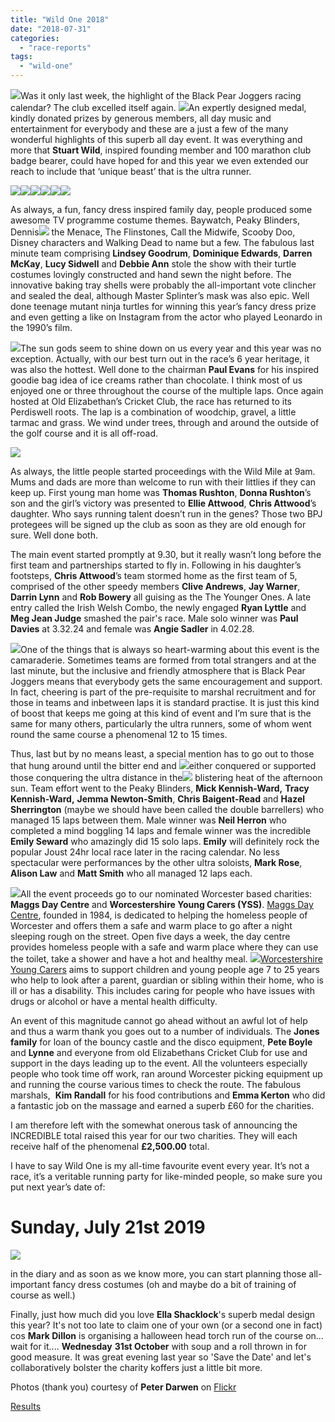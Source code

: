 ```yaml
---
title: "Wild One 2018"
date: "2018-07-31"
categories: 
  - "race-reports"
tags: 
  - "wild-one"
---
```


![](https://bpj.org.uk/wp-content/uploads/2017/04/original-stuart-wild.jpg)Was it only last week, the highlight of the Black Pear Joggers racing calendar? The club excelled itself again. ![](https://bpj.org.uk/wp-content/uploads/2018/07/Medal-536x800.jpg)An expertly designed medal, kindly donated prizes by generous members, all day music and entertainment for everybody and these are a just a few of the many wonderful highlights of this superb all day event. It was everything and more that **Stuart Wild**, inspired founding member and 100 marathon club badge bearer, could have hoped for and this year we even extended our reach to include that ‘unique beast’ that is the ultra runner.

![](https://bpj.org.uk/wp-content/uploads/2018/07/Girls-1.jpg)![](https://bpj.org.uk/wp-content/uploads/2018/07/Dennis-795x457.jpg)![](https://bpj.org.uk/wp-content/uploads/2018/07/Sam-and-Ian-463x800.jpg)![](https://bpj.org.uk/wp-content/uploads/2018/07/Flintstones.jpg)![](https://bpj.org.uk/wp-content/uploads/2018/07/Scooby-doo.jpg)![](https://bpj.org.uk/wp-content/uploads/2018/07/Jase-and-Paul-466x800.jpg)

As always, a fun, fancy dress inspired family day, people produced some awesome TV programme costume themes. Baywatch, Peaky Blinders, Dennis![](https://bpj.org.uk/wp-content/uploads/2018/07/Wild-One-2018-fancy-dress.jpg) the Menace, The Flinstones, Call the Midwife, Scooby Doo, Disney characters and Walking Dead to name but a few. The fabulous last minute team comprising **Lindsey Goodrum**, **Dominique Edwards**, **Darren McKay**, **Lucy Sidwell** and **Debbie Ann** stole the show with their turtle costumes lovingly constructed and hand sewn the night before. The innovative baking tray shells were probably the all-important vote clincher and sealed the deal, although Master Splinter’s mask was also epic. Well done teenage mutant ninja turtles for winning this year’s fancy dress prize and even getting a like on Instagram from the actor who played Leonardo in the 1990’s film.

![](https://bpj.org.uk/wp-content/uploads/2018/07/Rob-Gilbert-2018-532x800.jpg)The sun gods seem to shine down on us every year and this year was no exception. Actually, with our best turn out in the race’s 6 year heritage, it was also the hottest. Well done to the chairman **Paul Evans** for his inspired goodie bag idea of ice creams rather than chocolate. I think most of us enjoyed one or three throughout the course of the multiple laps. Once again hosted at Old Elizabethan’s Cricket Club, the race has returned to its Perdiswell roots. The lap is a combination of woodchip, gravel, a little tarmac and grass. We wind under trees, through and around the outside of the golf course and it is all off-road.

![](https://bpj.org.uk/wp-content/uploads/2018/07/Ryan-and-Meg-531x800.jpg)

As always, the little people started proceedings with the Wild Mile at 9am. Mums and dads are more than welcome to run with their littlies if they can keep up. First young man home was **Thomas Rushton**, **Donna Rushton**’s son and the girl’s victory was presented to **Ellie Attwood**, **Chris Attwood**’s daughter. Who says running talent doesn’t run in the genes? Those two BPJ protegees will be signed up the club as soon as they are old enough for sure. Well done both.

The main event started promptly at 9.30, but it really wasn’t long before the first team and partnerships started to fly in. Following in his daughter’s footsteps, **Chris Attwood**’s team stormed home as the first team of 5, comprised of the other speedy members **Clive Andrews**, **Jay Warner**, **Darrin Lynn** and **Rob Bowery** all guising as the The Younger Ones. A late entry called the Irish Welsh Combo, the newly engaged **Ryan Lyttle** and **Meg Jean Judge** smashed the pair's race. Male solo winner was **Paul Davies** at 3.32.24 and female was **Angie Sadler** in 4.02.28.

![](https://bpj.org.uk/wp-content/uploads/2018/07/Peaky-blinders.jpg)One of the things that is always so heart-warming about this event is the camaraderie. Sometimes teams are formed from total strangers and at the last minute, but the inclusive and friendly atmosphere that is Black Pear Joggers means that everybody gets the same encouragement and support. In fact, cheering is part of the pre-requisite to marshal recruitment and for those in teams and inbetween laps it is standard practise. It is just this kind of boost that keeps me going at this kind of event and I’m sure that is the same for many others, particularly the ultra runners, some of whom went round the same course a phenomenal 12 to 15 times.

Thus, last but by no means least, a special mention has to go out to those that hung around until the bitter end and ![](https://bpj.org.uk/wp-content/uploads/2018/07/Neil-H-2018-303x800.jpg)either conquered or supported those conquering the ultra distance in the![](https://bpj.org.uk/wp-content/uploads/2018/07/Emily-2018-308x800.jpg) blistering heat of the afternoon sun. Team effort went to the Peaky Blinders, **Mick Kennish-Ward,** **Tracy Kennish-Ward,** **Jemma Newton-Smith**, **Chris Baigent-Read** and **Hazel Sherrington** (maybe we should have been called the double barrellers) who managed 15 laps between them. Male winner was **Neil Herron** who completed a mind boggling 14 laps and female winner was the incredible **Emily Seward** who amazingly did 15 solo laps. **Emily** will definitely rock the popular Joust 24hr local race later in the racing calendar. No less spectacular were performances by the other ultra soloists, **Mark Rose**, **Alison Law** and **Matt Smith** who all managed 12 laps each.

![](https://bpj.org.uk/wp-content/uploads/2016/09/091916_1039_2016SportsA11.png)All the event proceeds go to our nominated Worcester based charities: **Maggs Day Centre** and **Worcestershire Young Carers (YSS)**. [Maggs Day Centre](http://www.maggsdaycentre.co.uk/), founded in 1984, is dedicated to helping the homeless people of Worcester and offers them a safe and warm place to go after a night sleeping rough on the street. Open five days a week, the day centre provides homeless people with a safe and warm place where they can use the toilet, take a shower and have a hot and healthy meal. ![](https://bpj.org.uk/wp-content/uploads/2016/09/091916_1039_2016SportsA12.png)[Worcestershire Young Carers](http://yss.org.uk/young-carers/) aims to support children and young people age 7 to 25 years who help to look after a parent, guardian or sibling within their home, who is ill or has a disability. This includes caring for people who have issues with drugs or alcohol or have a mental health difficulty.

An event of this magnitude cannot go ahead without an awful lot of help and thus a warm thank you goes out to a number of individuals. The **Jones family** for loan of the bouncy castle and the disco equipment, **Pete Boyle** and **Lynne** and everyone from old Elizabethans Cricket Club for use and support in the days leading up to the event. All the volunteers especially people who took time off work, ran around Worcester picking equipment up and running the course various times to check the route. The fabulous marshals,  **Kim Randall** for his food contributions and **Emma Kerton** who did a fantastic job on the massage and earned a superb £60 for the charities.

I am therefore left with the somewhat onerous task of announcing the INCREDIBLE total raised this year for our two charities. They will each receive half of the phenomenal **£2,500.00** total.

I have to say Wild One is my all-time favourite event every year. It’s not a race, it’s a veritable running party for like-minded people, so make sure you put next year’s date of:

# Sunday, July 21st 2019

![](https://bpj.org.uk/wp-content/uploads/2018/07/halloween-save-the-date-jacksonville-engagement-photography-save-the-date-halloween-party.jpg)

in the diary and as soon as we know more, you can start planning those all-important fancy dress costumes (oh and maybe do a bit of training of course as well.)

Finally, just how much did you love **Ella Shacklock**'s superb medal design this year? It's not too late to claim one of your own (or a second one in fact) cos **Mark Dillon** is organising a halloween head torch run of the course on... wait for it.... **Wednesday** **31st October** with soup and a roll thrown in for good measure. It was great evening last year so 'Save the Date' and let's collaboratively bolster the charity koffers just a little bit more.

Photos (thank you) courtesy of **Peter Darwen** on [Flickr](https://www.flickr.com/photos/blackpearjoggers/albums)

[Results](https://docs.google.com/spreadsheets/d/e/2PACX-1vSttCwSKeyVCggBMyXgUdDqIS_Fgo4kvzMJEvC2cYWuV8msIt2Zun1bhn3APGtR9an34QOI3zDWu9jx/pubhtml?gid=1870676922&single=true)
